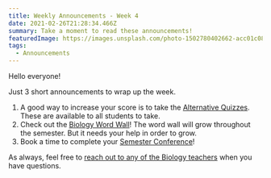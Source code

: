 ```yaml
---
title: Weekly Announcements - Week 4
date: 2021-02-26T21:28:34.466Z
summary: Take a moment to read these announcements!
featuredImage: https://images.unsplash.com/photo-1502780402662-acc01c084a25?ixid=MXwxMjA3fDB8MHxwaG90by1wYWdlfHx8fGVufDB8fHw%3D&ixlib=rb-1.2.1&auto=format&fit=crop&w=780&q=80
tags:
  - Announcements
---
```

Hello everyone!

Just 3 short announcements to wrap up the week.

1. A good way to increase your score is to take the [Alternative Quizzes](/tags/alternative%20quizzes/). These are available to all students to take.
2. Check out the [Biology Word Wall](/posts/the-biology-word-wall/)! The word wall will grow throughout the semester. But it needs your help in order to grow.
3. Book a time to complete your [Semester Conference](/posts/what's-a-"semester-conference"/)!

As always, feel free to [reach out to any of the Biology teachers](/contact/) when you have questions.